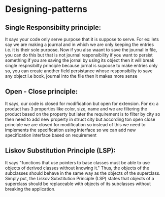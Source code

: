 # Designing-patterns


## Single Responsibilty principle: 
   It says your code only serve purpose that it is suppose to serve. For ex: lets say we are making a journal and in which we are only keeping the entries i.e. it is their sole purpose. Now if you also waant to save the journal in file, you can do this but that is not journal responsibility if you want to persist something if you are saving the jornal by using its object then it will break single respnsibilty principle because jornal is supoose to make entries only so, you can create another field persistance whose responsibilty to save any object i.e book, journal into the file then it makes more sense

## Open - Close principle:
   It says, our code is closed for modification but open for extension. For ex: a product has 3 properties like color, size, name and we are filtering the product based on the property but later the requirement is to filter by city so then need to add new property in struct city but according ton open close principle we are closed for modification so instead of this we need to implements the specification using interface so we can add new specification interface based on requirement

## Liskov Substitution Principle (LSP): 
   It says "functions that use pointers to base classes must be able to use objects of derived classes without knowing it." Thus, the objects of the subclasses should behave in the same way as the objects of the superclass. Simply put, the Liskov Substitution Principle (LSP) states that objects of a superclass should be replaceable with objects of its subclasses without breaking the application. 
